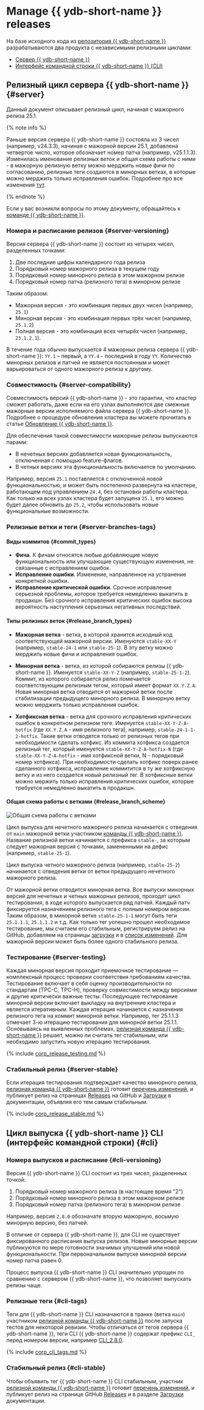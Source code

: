 # Manage {{ ydb-short-name }} releases

На базе исходного кода из [репозитория {{ ydb-short-name }}](https://github.com/ydb-platform/ydb) разрабатываются два продукта с независимыми релизными циклами:

- [Сервер {{ ydb-short-name }}](#server)
- [Интерфейс командной строки {{ ydb-short-name }} (CLI)](#cli)

## Релизный цикл сервера {{ ydb-short-name }} {#server}

Данный документ описывает релизный цикл, начиная с мажорного релиза 25.1.

{% note info %}

Раньше версия сервера {{ ydb-short-name }} состояла из 3 чисел (например, v24.3.3), начиная с мажорной версии 25.1, добавлена четвертое число, которое обозначает номер патча (например, v25.1.1.3). Изменилась именование релизных веток и общая схема работы с ними - в мажорную релизную ветку можно мерджить новые фичи по согласованию, релизные теги создаются в минорных ветках, в которые можно мерджить только исправления ошибок. Подробнее про все изменения [тут](#release_branch_scheme). 

{% endnote %}

Если у вас возникли вопросы по этому документу, обращайтесь к [команде {{ ydb-short-name }}](https://github.com/orgs/ydb-platform/teams/engineering).

### Номера и расписание релизов {#server-versioning}

Версия сервера {{ ydb-short-name }} состоит из четырех чисел, разделенных точками:

1. Две последние цифры календарного года релиза
2. Порядковый номер мажорного релиза в текущем году
3. Порядковый номер минорного релиза в этом мажорном релизе
4. Порядковый номер патча (релизного тега) в минорном релизе

Таким образом:

* Мажорная версия - это комбинация первых двух чисел (например, `25.1`)
* Минорная версия - это комбинация первых трёх чисел (например, `25.1.2`)
* Полная версия - это комбинация всех четырёх чисел (например, `23.1.2.1`).

В течение года обычно выпускается 4 мажорных релиза сервера {{ ydb-short-name }}: `YY.1` – первый, а `YY.4` - последний в году `YY`. Количество минорных релизов и патчей не является постоянным и может варьироваться от одного мажорного релиза к другому.

### Совместимость {#server-compatibility}

Совместимость версий {{ ydb-short-name }} - это гарантии, что кластер сможет работать, даже если на его узлах выполняются две смежные мажорные версии исполняемого файла сервера {{ ydb-short-name }}. Подробнее о процедуре обновления кластера вы можете прочитать в статье [Обновление {{ ydb-short-name }}](../devops/manual/upgrade.md).

Для обеспечения такой совместимости мажорные релизы выпускаются парами:

* В нечетных версиях добавляется новая функциональность, отключенная с помощью feature-флагов.
* В четных версиях эта функциональность включается по умолчанию.

Например, версия `25.1` поставляется с отключенной новой функциональностью, и может быть постепенно развернута на кластере, работающем под управлением `24.4`, без остановки работы кластера. Как только на всех узлах кластера будет запущена `25.1`, его можно будет далее обновить до `25.2`, чтобы использовать новые функциональные возможности.

### Релизные ветки и теги {#server-branches-tags}

#### Виды коммитов {#commit_types}

* **Фича**. К фичам относятся любые добавляющие новую функциональность или улучшающие существующую изменения, не связанные с исправлением ошибок.
* **Исправление ошибки**. Изменение, направленное на устранение конкретной ошибки.
* **Исправление критической ошибки**. Срочное исправление серьезной проблемы, которое требуется немедленно выкатить в продакшн. Без срочного исправления критических ошибок высока вероятность наступления серьезных негативных последствий.

#### Типы релизных веток {#release_branch_types}

* **Мажорная ветка** - ветка, в которой хранится исходный код соответствующей мажорной версии. Именуются `stable-XX-Y` (например, `stable-24-1` или `stable-25-1`). В эту ветку можно мерджить новые фичи и исправления ошибок.
  
* **Минорная ветка** - ветка, из которой собираются релизы {{ ydb-short-name }}. Именуется `stable-XX-Y-Z` (например, `stable-25-1-2`). Коммит, из которого собирается релиз помечается соответствующим релизным тегом, который имеет формат `XX.Y.Z.A`. Новая минорная ветка отводится от мажорной ветки после стабилизации предыдущего минорного релиза. В минорную ветку можно мерджить только исправления ошибок.

* **Хотфиксная ветка** - ветка для срочного исправления критических ошибок в конкретном релизном теге. Именуется `stable-XX-Y-Z-A-hotfix` (где `XX.Y.Z.A` - имя релизного тега), например, `stable-24-1-1-2-hotfix`. Такие ветки отводятся только от релизных тегов при необходимости сделать хотфикс. Из коммита хотфикса создается релизный тег, который именуется `stable-XX-Y-Z-A-hotfix-N` (где `stable-XX-Y-Z-A-hotfix` - имя хотфиксной ветки, N - порядковый номер хотфикса). При необходимости сделать хотфикс поверх ранее сделанного хотфикса, исправление коммитится в ту же хотфиксную ветку и из него создается новый релизный тег. В хотфиксные ветки можно мержить только исправления критических ошибок, которые требуется немедленно выкатить в продакшн.

#### Общая схема работы с ветками {#release_branch_scheme}

![Общая схема работы с ветками](_assets/major_release_branches.svg)

Цикл выпуска для нечетного мажорного релиза начинается с отведения от `main` мажорной ветки участником [команды {{ ydb-short-name }}](https://github.com/orgs/ydb-platform/teams/engineering). Название релизной ветки начинается с префикса `stable-`, за которым следует мажорная версия с точками, замененными на дефис (например, `stable-25-1`).

Цикл выпуска четного мажорного релиза (например, `stable-25-2`) начинается с отведения ветки от ветки предыдущего нечетного мажорного релиза.

От мажорной ветки отводится минорная ветка. Все выпуски минорных версий для нечетных и четных мажорных релизов, проходят цикл тестирования, в ходе которого выпускается ряд патчей. Каждый патч фиксируется назначением релизного тега с полным номером версии. Таким образом, в минорной ветке `stable-25-1-1` могут быть теги `25.1.1.1`, `25.1.1.2` и т.д. Как только тег успешно прошел необходимое тестирование, мы считаем его стабильным, регистрируем релиз на GitHub, добавляем на страницы [загрузки](../downloads/index.md#ydb-server) и в [список изменений](../changelog-server.md). Для мажорной версии может быть более одного стабильного релиза.

### Тестирование {#server-testing}

Каждая минорная версия проходит приемочное тестирование — комплексный процесс проверки соответствия требованиям качества. Тестирование включает в себя оценку производительности по стандартам (TPC-C, TPC-H), проверку совместимости между версиями и другие критически важные тесты. Последующее тестирование минорной версии включает выкладку на внутренние кластера и является итеративным. Каждая итерация начинается с назначения релизного тега на коммит минорной ветки. Например, тег 25.1.1.3 отмечает 3-ю итерацию тестирования для минорной ветки 25.1.1. Основываясь на выявленных проблемах, [релизная команда {{ ydb-short-name }}](https://github.com/orgs/ydb-platform/teams/release) решает, можно ли считать тег стабильным, или необходимо запустить новую итерацию тестирования.

{% include [corp_release_testing.md](_includes/corp_release_testing.md) %}

### Стабильный релиз {#server-stable}

Если итерация тестирования подтверждает качество минорного релиза, [релизная команда {{ ydb-short-name }}](https://github.com/orgs/ydb-platform/teams/release) готовит [перечень изменений](../changelog-server.md), и публикует релиз на страницах [Releases](https://github.com/ydb-platform/ydb/releases) на GitHub и [Загрузки](../downloads/index.md#ydb-server) в документации, объявляя его тем самым стабильным.

{% include [corp_release_stable.md](_includes/corp_release_stable.md) %}

## Цикл выпуска {{ ydb-short-name }} CLI (интерфейс командной строки) {#cli}

### Номера выпусков и расписание {#cli-versioning}

Версия {{ ydb-short-name }} CLI состоит из трех чисел, разделенных точкой:

1. Порядковый номер мажорного релиза (в настоящее время "2")
2. Порядковый номер минорного релиза в этом мажорном релизе
3. Порядковый номер патча (релизного тега) в минорном релизе

Например, версия `2.8.0` обозначате вторую мажорную, восьмую минорную версию, без патчей.

В отличие от сервера {{ ydb-short-name }}, для CLI не существует фиксированного расписания выпуска релизов. Новые минорные версии публикуются по мере готовности значимых улучшений или новой функциональности. При первоначальном выпуске минорной версии номер патча равен 0. 

Процесс выпуска {{ ydb-short-name }} CLI значительно упрощен по сравнению с сервером {{ ydb-short-name }}, что позволяет выпускать релизы чаще.

### Релизные теги {#cli-tags}

Теги для {{ ydb-short-name }} CLI назначаются в транке (ветка `main`) участником [релизной команды {{ ydb-short-name }}](https://github.com/orgs/ydb-platform/teams/release) после запуска тестов для некоторой ревизии. Чтобы отличаться от тегов сервера {{ ydb-short-name }}, теги CLI {{ ydb-short-name }} содержат префикс `CLI_` перед номером версии, например [CLI_2.8.0](https://github.com/ydb-platform/ydb/tree/CLI_2.8.0).

{% include [corp_cli_tags.md](_includes/corp_cli_tags.md) %}

### Стабильный релиз {#cli-stable}

Чтобы объявить тег {{ ydb-short-name }} CLI стабильным, участник [релизной команды {{ ydb-short-name }}](https://github.com/orgs/ydb-platform/teams/release) готовит [перечень изменений](../changelog-cli.md), и публикует релиз на странице GitHub [Releases](https://github.com/ydb-platform/ydb/releases) и в разделе [Загрузки](../downloads/index.md#ydb-cli) документации.
